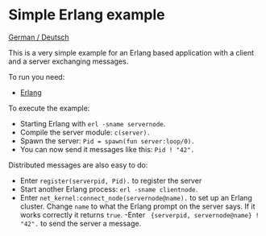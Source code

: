 Simple Erlang example
================

[German / Deutsch](LIESMICH.MD)

This is a very simple example for an Erlang based application with a client and a server exchanging messages.

To run you need:
- [Erlang](http://www.erlang.org/download.html)

To execute the example:
- Starting Erlang with `erl -sname servernode`.
- Compile the server module: `c(server).`
- Spawn the server: `Pid = spawn(fun server:loop/0).`
- You can now send it messages like this: `Pid ! "42".`

Distributed messages are also easy to do:
- Enter `register(serverpid, Pid).` to register the server
- Start another Erlang process: `erl -sname clientnode`.
- Enter `net_kernel:connect_node(servernode@name).` to set up an Erlang cluster. Change `name` to what the Erlang prompt on the server says. If it works correctly it returns `true`.
-Enter ` {serverpid, servernode@name} ! "42".` to send the server a message.
